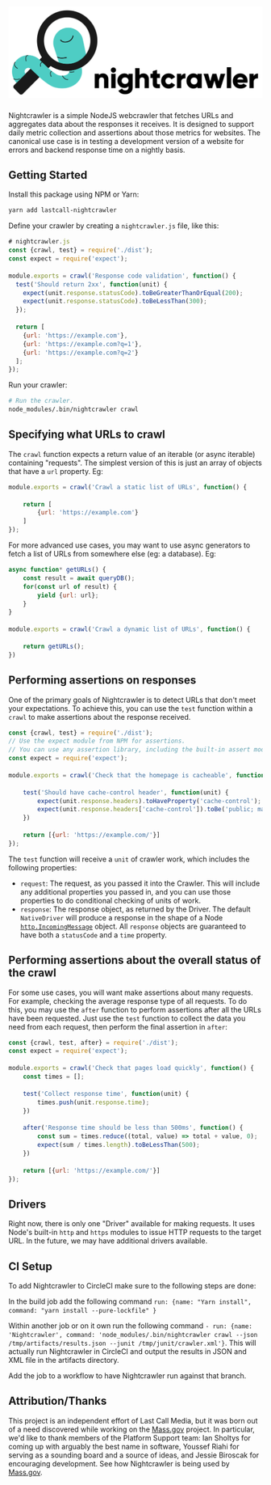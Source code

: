 ![Nightcrawler](docs/logo.png)
============

Nightcrawler is a simple NodeJS webcrawler that fetches URLs and aggregates data about the responses it receives.  It is designed to support daily metric collection and assertions about those metrics for websites.  The canonical use case is in testing a development version of a website for errors and backend response time on a nightly basis.

Getting Started
---------------
Install this package using NPM or Yarn:
```bash
yarn add lastcall-nightcrawler
```
Define your crawler by creating a `nightcrawler.js` file, like this:
```js
# nightcrawler.js
const {crawl, test} = require('./dist');
const expect = require('expect');

module.exports = crawl('Response code validation', function() {
  test('Should return 2xx', function(unit) {
    expect(unit.response.statusCode).toBeGreaterThanOrEqual(200);
    expect(unit.response.statusCode).toBeLessThan(300);
  });

  return [
    {url: 'https://example.com'},
    {url: 'https://example.com?q=1'},
    {url: 'https://example.com?q=2'}
  ];
});
```
Run your crawler:
```bash
# Run the crawler.
node_modules/.bin/nightcrawler crawl
```

Specifying what URLs to crawl
-----------------------------

The `crawl` function expects a return value of an iterable (or async iterable) containing "requests".  The simplest version of this is just an array of objects that have a `url` property.  Eg:
```js
module.exports = crawl('Crawl a static list of URLs', function() {

    return [
        {url: 'https://example.com'}
    ]
});
```

For more advanced use cases, you may want to use async generators to fetch a list of URLs from somewhere else (eg: a database).  Eg:

```js
async function* getURLs() {
    const result = await queryDB();
    for(const url of result) {
        yield {url: url};
    }
}

module.exports = crawl('Crawl a dynamic list of URLs', function() {

    return getURLs();
})
```

Performing assertions on responses
----------------------------------

One of the primary goals of Nightcrawler is to detect URLs that don't meet your expectations.  To achieve this, you can use the `test` function within a `crawl` to make assertions about the response received.

```js
const {crawl, test} = require('./dist');
// Use the expect module from NPM for assertions.
// You can use any assertion library, including the built-in assert module.
const expect = require('expect');

module.exports = crawl('Check that the homepage is cacheable', function() {
    
    test('Should have cache-control header', function(unit) {
        expect(unit.response.headers).toHaveProperty('cache-control');
        expect(unit.response.headers['cache-control']).toBe('public; max-age: 1800');
    })

    return [{url: 'https://example.com/'}]
});
```

The `test` function will receive a `unit` of crawler work, which includes the following properties:

* `request`: The request, as you passed it into the Crawler. This will include any additional properties you passed in, and you can use those properties to do conditional checking of units of work.
* `response`: The response object, as returned by the Driver.  The default `NativeDriver` will produce a response in the shape of a Node [`http.IncomingMessage`](https://nodejs.org/api/http.html#http_class_http_incomingmessage) object. All `response` objects are guaranteed to have both a `statusCode` and a `time` property.

Performing assertions about the overall status of the crawl
-----------------------------------------------------------

For some use cases, you will want make assertions about many requests.  For example, checking the average response type of all requests.  To do this, you may use the `after` function to perform assertions after all the URLs have been requested.  Just use the `test` function to collect the data you need from each request, then perform the final assertion in `after`:

```js
const {crawl, test, after} = require('./dist');
const expect = require('expect');

module.exports = crawl('Check that pages load quickly', function() {
    const times = [];

    test('Collect response time', function(unit) {
        times.push(unit.response.time);
    })
    
    after('Response time should be less than 500ms', function() {
        const sum = times.reduce((total, value) => total + value, 0);
        expect(sum / times.length).toBeLessThan(500);
    })

    return [{url: 'https://example.com/'}]
});
```

Drivers
-------

Right now, there is only one "Driver" available for making requests.  It uses Node's built-in `http` and `https` modules to issue HTTP requests to the target URL. In the future, we may have additional drivers available.

CI Setup
--------
To add Nightcrawler to CircleCI make sure to the following steps are done:

In the build job add the following command `run: {name: "Yarn install", command: "yarn install --pure-lockfile" }`

Within another job or on it own run the following command `- run: {name: 'Nightcrawler', command: 'node_modules/.bin/nightcrawler crawl --json /tmp/artifacts/results.json --junit /tmp/junit/crawler.xml'}`. This will actually run Nightcrawler in CircleCI and output the results in JSON and XML file in the artifacts directory.

Add the job to a workflow to have Nightcrawler run against that branch. 

Attribution/Thanks
------------------
This project is an independent effort of Last Call Media, but it was born out of a need discovered while working on the [Mass.gov](https://www.mass.gov) project.  In particular, we'd like to thank members of the Platform Support team: Ian Sholtys for coming up with arguably the best name in software, Youssef Riahi for serving as a sounding board and a source of ideas, and Jessie Biroscak for encouraging development. See how Nightcrawler is being used by [Mass.gov](https://github.com/massgov/openmass/tree/develop/.circleci/nightcrawler).

